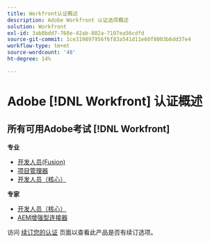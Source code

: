 ```yaml
---
title: Workfront认证概述
description: Adobe Workfront 认证选项概述
solution: Workfront
exl-id: 3ab8bdd7-768e-42ab-802a-7107ea56cdfd
source-git-commit: 1ce319897956f6f83a541d11e60f8003b6dd37e4
workflow-type: tm+mt
source-wordcount: '48'
ht-degree: 14%

---
```


# Adobe [!DNL Workfront] 认证概述

## 所有可用Adobe考试 [!DNL Workfront]

**专业**

* [开发人员(Fusion)](/help/certifications/aw/aw-fusion-p-developer.md) <!--AD0-E902-->
* [项目管理器](/help/certifications/aw/aw-p-project-manager.md) <!--AD0-E903-->
* [开发人员（核心）](/help/certifications/aw/aw-core-p-developer-23-12.md) <!--AD0-E908-->

**专家**

* [开发人员（核心）](/help/certifications/aw/aw-core-e-developer-23-08.md) <!--AD0-E907-->
* [AEM增强型连接器](/help/certifications/aw/aw-aem-e-connector.md) <!--AD0-E906-->

访问 [续订您的认证](/help/certifications/renew.md) 页面以查看此产品是否有续订选项。
